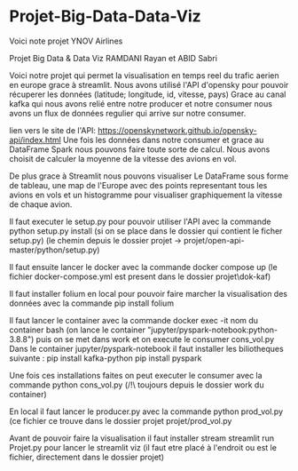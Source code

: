 # Projet-Big-Data-Data-Viz
Voici note projet YNOV Airlines 

Projet Big Data & Data Viz RAMDANI Rayan et ABID Sabri

Voici notre projet qui permet la visualisation en temps reel du trafic aerien en europe grace à streamlit.
Nous avons utilisé l'API d'opensky pour pouvoir récuperer les données (latitude; longitude, id, vitesse, pays) 
Grace au canal kafka qui nous avons relié entre notre producer et notre consumer nous avons un flux de données regulier qui arrive sur notre consumer.

lien vers le site de l'API: https://openskynetwork.github.io/opensky-api/index.html
Une fois les données dans notre consumer et grace au DataFrame Spark nous pouvons faire toute sorte de calcul. Nous avons choisit de calculer la moyenne de la vitesse des avions en vol. 

De plus grace à Streamlit nous pouvons visualiser Le DataFrame sous forme de tableau, une map de l'Europe avec des points representant tous les avions en vols et un histogramme pour visualiser graphiquement la vitesse de chaque avion. 


Il faut executer le setup.py pour pouvoir utiliser l'API avec la commande python setup.py install (si on se place dans le dossier qui contient le ficher setup.py)
(le chemin depuis le dossier projet -> projet/open-api-master/python/setup.py)

Il faut ensuite lancer le docker avec la commande docker compose up (le fichier docker-compose.yml est present dans le dossier projet\dok-kaf)

Il faut installer folium en local pour pouvoir faire marcher la visualisation des données  avec la commande pip install folium

Il faut lancer le container avec la commande 
	docker exec -it nom du container bash (on lance le container "jupyter/pyspark-notebook:python-3.8.8")
  puis on se met dans work et on execute le consumer cons_vol.py
Dans le container jupyter/pyspark-notebook il faut installer les biliotheques suivante : 
	pip install kafka-python 
	pip install pyspark 

Une fois ces installations faites on peut executer le consumer avec la commande python cons_vol.py (/!\ toujours depuis le dossier work du container)

En local il faut lancer le producer.py avec la commande python prod_vol.py (ce fichier ce trouve dans le dossier projet projet/prod_vol.py

Avant de pouvoir faire la visualisation il faut installer stream
streamlit run Projet.py pour lancer le streamlit viz (il faut etre placé à l'endroit ou est le fichier, directement dans le dossier projet)
